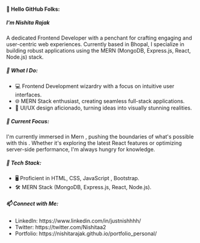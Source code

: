<h4 align="left">👋 Hello GitHub Folks:</h4>
<h5 align="left">I'm Nishita Rajak</h5>
<p> A dedicated Frontend Developer with a penchant for crafting engaging and user-centric web experiences. 
Currently based in Bhopal, I specialize in building robust applications using the MERN (MongoDB, Express.js, React, Node.js) stack.</p>

<h5 align="left">🚀 What I Do:</h5>
<ul>
  <li>💻 Frontend Development wizardry with a focus on intuitive user interfaces.</li>
  <li>🌐 MERN Stack enthusiast, creating seamless full-stack applications.</li>
  <li>🎨 UI/UX design aficionado, turning ideas into visually stunning realities.</li>
</ul>

<h5 align="left">🌱 Current Focus:</h5>
<p>I'm currently immersed in Mern , pushing the boundaries of what's possible with this . Whether it's exploring the latest React features or optimizing server-side performance, I'm always hungry for knowledge.
</p>

<h5 align="left">🔧 Tech Stack:</h5>
<ul>
  <li>🖥 Proficient in HTML, CSS, JavaScript , Bootstrap.</li>
  <li>🛠 MERN Stack (MongoDB, Express.js, React, Node.js).</li>
</ul>


<h5 align="left">📫 Connect with Me:</h5>
<ul>
  <li>LinkedIn: https://www.linkedin.com/in/justnishhhh/</li>
  <li>Twitter: https://twitter.com/Nishitaa2</li>
  <li>Portfolio: https://nishitarajak.github.io/portfolio_personal/</li>
</ul>
